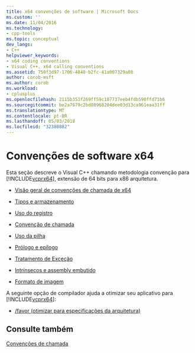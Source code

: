 ```yaml
---
title: x64 convenções de software | Microsoft Docs
ms.custom: ''
ms.date: 11/04/2016
ms.technology:
- cpp-tools
ms.topic: conceptual
dev_langs:
- C++
helpviewer_keywords:
- x64 coding conventions
- Visual C++, x64 calling conventions
ms.assetid: 750f3d97-1706-4840-b2fc-41a007329a08
author: corob-msft
ms.author: corob
ms.workload:
- cplusplus
ms.openlocfilehash: 2115b353f269ff59c107737eeb4fdb590ffd71b6
ms.sourcegitcommit: be2a7679c2bd80968204dee03d13ca961eaa31ff
ms.translationtype: MT
ms.contentlocale: pt-BR
ms.lasthandoff: 05/03/2018
ms.locfileid: "32380882"
---
```

# <a name="x64-software-conventions"></a>Convenções de software x64
Esta seção descreve o Visual C++ chamando metodologia convenção para [!INCLUDE[vcprx64](../assembler/inline/includes/vcprx64_md.md)], extensão de 64 bits para x86 arquitetura.  
  
-   [Visão geral de convenções de chamada de x64](../build/overview-of-x64-calling-conventions.md)  
  
-   [Tipos e armazenamento](../build/types-and-storage.md)  
  
-   [Uso do registro](../build/register-usage.md)  
  
-   [Convenção de chamada](../build/calling-convention.md)  
  
-   [Uso da pilha](../build/stack-usage.md)  
  
-   [Prólogo e epílogo](../build/prolog-and-epilog.md)  
  
-   [Tratamento de Exceção](../cpp/exception-handling-in-visual-cpp.md)  
  
-   [Intrínsecos e assembly embutido](../build/intrinsics-and-inline-assembly.md)  
  
-   [Formato de imagem](../build/image-format.md)  
  
 A seguinte opção de compilador ajuda a otimizar seu aplicativo para [!INCLUDE[vcprx64](../assembler/inline/includes/vcprx64_md.md)]:  
  
-   [/favor (otimizar para especificações da arquitetura)](../build/reference/favor-optimize-for-architecture-specifics.md)  
  
## <a name="see-also"></a>Consulte também  
 [Convenções de chamada](../cpp/calling-conventions.md)